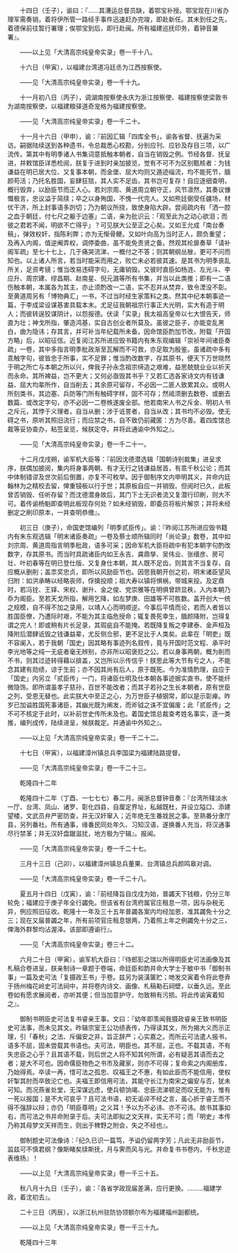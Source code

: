 <!-- { "loadSidebar": true } -->
　　十四日（壬子），谕曰：『……其漕运总督员缺，着鄂宝补授。鄂宝现在川省办理军需奏销，着将伊所管一路经手事件迅速赶办完竣，即赴新任。其未到任之先，着德保前往暂行署理；俟鄂宝到后，即行赴闽。所有福建巡抚印务，着钟音兼署』。 

　　——以上见「大清高宗纯皇帝实录」卷一千十八。 

　　十六日（甲寅），以福建台湾道冯廷丞为江西按察使。 

　　——见「大清高宗纯皇帝实录」卷一千十九。 

　　十一月初八日（丙子），调湖南按察使永庆为浙江按察使、福建按察使梁敦书为湖南按察使，以福建粮驿道奇宠格为福建按察使。 

　　——见「大清高宗纯皇帝实录」卷一千二十。 

　　十一月十六日（甲申），谕：『前因汇辑「四库全书」，谕各省督、抚遍为采访。嗣据陆续送到各种遗书，令总裁悉心校勘，分别应刊、应钞及存目三项，以广流传。第其中有明季诸人书集词意抵触本朝者，自当在销毁之例。节经各督、抚呈进，并敕馆臣详悉检阅，朕复于进到时亲加披览，觉有不可不为区别甄核者：为钱谦益在明已居大位、又复事本朝，而金堡、屈大均则又遁迹缁流，均不能死节，腼颜苟活；乃托名胜国，妄肆狂狺，其人实不足齿，其书岂可复存！自应逐细查明，概行毁弃，以励臣节而正人心。若刘宗周、黄道周立朝守正，风节凛然，其奏议慷慨极言，忠议溢于简牍；卒之以身殉国，不愧一代完人。又如熊廷弼受任疆场，材优干济，所上封事语多剀切；乃为朝议所挠，致使身陷大辟。尝阅疏内有「洒一腔之血于朝廷，付七尺之躯于边塞」二语，亲为批识云：「观至此为之动心欲泪；而彼之君若不闻，明欲不亡得乎」？可见朕大公至正之心矣。又如王允成「南台奏稿」，弹效权奸，指陈利弊；亦为无惭骨鲠。又如叶向高为当时正人，颇负重望；及再入内阁，值逆阉弄权，调停委曲，虽不能免责贤之备。然观其纶扉奏草「请补阁军疏」至七十七上，几于痛哭流涕，一概付之不答；则其朝纲丛脞，更可不问而知也。以上诸人所言，若当时能采而用之，败亡未必若彼其速。是其书为明季丧乱所关，足资考镜；惟当改易违碍字句，无庸销毁。又彼时直臣如杨涟、左光斗、李应升、周宗建、缪昌期、赵南星、倪元潞等所有书集，并当以此类推；即有一二语伤触本朝，本属各为其主，亦止须酌改一二语，实不忍并从焚弃，致令湮没不彰。至黄道周另有「博物典汇」一书，不过当时经生家策料之类。然其中纪本朝事迹一篇，于李成梁设谋惎害具载本末。尤足征我朝祖宗行事正大光明，实大有造于明人；而彼转逞狡谋阴计，以怨报德。伏读「实录」我太祖高皇帝以七大恨告天，师直为壮；神戈所指，肇造鸿基，实自古创业者所莫及。虽彼之臣子，亦能变乱黑白，曲为隐讳；存其言，并可补当年纪载所未备。因命馆臣酌加节改，附载「开国方略」后，以昭征信。近复阅江苏所进应毁书籍内有朱东观编辑「崇祯年间诸臣奏疏」一卷，其中多指言明季秕政渐至瓦解而不可救，亦足取为殷鉴。虽诸疏中多有乖触字句，彼皆忠于所事，实不足罪；惟当酌改数字，存其原书，便天下万世晓然于明之所亡与本朝之所以兴，俾我子孙永念祖宗缔造之艰难，益思兢兢业业以祈天而永命。其所裨益，岂不更大；又何必亟毁其书乎？又若汇选各家诗文内有钱谦益、屈大均辈所作，自当削去；其余原可留存，不必因一二匪人致累其众。或明人所刻类书，其边塞、兵防等门所有触碍字样，固不可存；然祗须删去数卷、或删去数篇、或改定字句，亦不必因一二卷帙遂废全部。他若南宋人书之斥金、明初人书之斥元，其悖于义理者，自当从删；涉于诋詈者，自当从改；其书均不必毁。使无碍之书，原听其照旧流行；而应禁之书，自不致仍前藏匿：方为尽善。着四库馆总裁等妥协查办，粘签呈览，候朕定夺。并将此通谕中外知之』。 

　　——见「大清高宗纯皇帝实录」卷一千二十一。 

　　十二月戊戌朔，谕军机大臣等：『前因沈德潜选辑「国朝诗别裁集」进呈求序，朕偶加披阅，集内将身事两朝、有才无行之钱谦益居首，有乖千秋公论；而其中体制错谬及世次前后倒置，亦复不可枚举。因于御制序文内申明其义，并命内廷翰林为之精校去留，俾重锓板以行于世；其原板自应一并销毁。但阅时已久，此板曾否销毁、任听存留？而沈德潜身故后，其门下士无识者流又复潜行印刷，则大不可。着传谕杨魁即查明此板现存何处？如未经销毁，即委员将板片解京；并将未经删定之刷印原本，一并查明恭缴』。 

　　初三日（庚子），命国吏馆编列「明季贰臣传」。谕：『昨阅江苏所进应毁书籍内有朱东观选辑「明末诸臣奏疏」一卷及蔡士顺所辑同时「尚论录」数卷，其中如刘宗周、黄道周指言明季秕政，语多可采；因命军机大臣将疏中有犯本朝字句酌改数字，存其原书。而当时具疏诸臣内如王永吉、龚鼎孳、吴伟业、张缙彦、房可壮、叶初春等在明已登仕版、又复身仕本朝，其人既不足齿，则其言不当复存，自应概从删削；盖祟奖忠贞，即所以风励臣节也。因思我朝开创之初，明末诸臣望风归附：如洪承畴以经略丧师，俘擒投顺；祖大寿以镇将惧祸，带城来投。及定鼎时，若冯铨、王铎、宋权、谢升、金之俊、党崇雅等在明俱曾跻显秩，入内本朝乃忝为阁臣。至若天戈所指，解用乞降，如左梦庚、田雄等不可胜数。盖开创大一统之规模，自不得不加之录用，以靖人心而明顺逆。今事后平情而论，若而人者皆以胜国臣僚，乃遭际时艰，不能为其主临危授命；辄复畏死幸生，腼颜降附，岂得复谓之完人！即或稍有片长足录，其瑕疵自不能掩。若既降复叛之李建泰、金声桓及降附后潜肆诋毁之钱谦益辈，尤反侧佥邪，更不足比于人类矣。此辈在「明吏」既不容阑入，若于我朝「国史」因其略有事迹列名叙传，竟与开国时范文程、承平时李光地等之纯一无疵者毫无辨别，亦非所以昭褒贬之公。若以身事两朝，概为削而不书，则其过迹转得藉以揜盖，又岂所以示传信乎！朕思此等大节有亏之人，不能念其建有勋绩，谅于生前；亦不因其尚有后人，原于既死。今为准情酌理，自应于「国史」内另立「贰臣传」一门，将诸臣仕明及仕本朝各事迹据实直书，使不能纤微隐饰。即所谓虽孝子慈孙，百世不能改者；而其子若孙之生长本朝者，原有世臣之列，受恩无替也。此实朕大中至正之心，为万世臣子植钢常，即以是示彰瘅。昨岁已加谥胜国死事诸臣，其幽光既为阐发，而斧钺之诛不宜偏废；此「贰臣传」之不可不核定于此时，以补前世史传所未及也。着国史馆总裁查考姓名事实，逐一类推，编列成传，陆续进呈，候朕裁定。并通谕中外知之』。 

　　——以上见「大清高宗纯皇帝实录」卷一千二十二。 

　　十七日（甲寅），以福建漳州镇总兵李国梁为福建陆路提督。 

　　——见「大清高宗纯皇帝实录」卷一千二十三。 

　　乾隆四十二年 

　　乾隆四十二年（丁酉、一七七七）春二月，闽浙总督钟音奏：『台湾所辖淡水一厅、台湾、凤山、诸罗、彰化四县，自厘定界址，私越既杜，并设立隘口、添建望楼，文武员弁严密防查，并无汉奸窜入；近年绝无生番戕民之事。至熟番分隶厅县，另列番社。所有通事，缘番民同处年久、习知汉语，遂换番人充当，将汉通事尽行禁革；并无汉奸盘踞滋扰，地方极为宁辑』。报闻。 

　　——见「大清高宗纯皇帝实录」卷一千二十七。 

　　三月十三日（己卯），以福建漳州镇总兵董果、台湾镇总兵颜鸣皋对调。 

　　——见「大清高宗纯皇帝实录」卷一千二十八。 

　　夏五月十四日（戊寅），谕：『前经降旨自戊戌为始，普蠲天下钱粮，仍分三年轮免；福建应于庚子年全行蠲免。但该省有台湾府属官庄租息一项，因与杂税无异，例应照旧征收。乾隆十一年及三十五年普蠲各案内均经加恩，准其蠲免十分之三；现在又届普蠲之年，所有前项官庄租息银两，乃着照上年之例蠲免十分之三，俾海外群黎均沾渥泽。该部即遵谕行』。 

　　——见「大清高宗纯皇帝实录」卷三十二。 

　　六月二十日（甲寅），谕军机大臣曰：『侍郎彭之瑞以所得明臣史可法画像及其札稿合卷进呈，朕亲制诗一章题于卷端，命廷臣和韵并命大学士于敏中书「御制书事」一篇及史可法「复摄政王书」于卷。兹另为装潢箧贮；哋发交寅着令将此卷弆于扬州梅花岭史可法祠中，并将卷内诗文、画像、札稿勒石祠壁，以垂久远。至此卷如有愿求展阅者，亦听其便；但当加意护守，勿致稍有污损。将此传谕寅着知之』。 

　　御制书明臣史可法复书睿亲王事。文曰：『幼年即羡闻我摄政睿亲王致书明臣史可法事，而未见其文。昨辑宗室王公功绩表传，乃得读其文，所为揭大义而示正理，引「春秋」之法、斥偏安之非，旨正辞严；心实嘉之。而所云可法遣人报书，语多不屈，固未尝载其书语也。夫可法，明臣也。其不屈，正也。不载其语，不有失忠臣之心乎？且其语不载，则后世之人将不知其何所谓，必有疑恶其语而去之者；是大不可也。因命儒臣物色之书市及藏家，则亦不可得；复命索之内阁册库，乃始得焉。卒读一再，惜可法之孤忠、叹福王之不惠，有如此臣而不能信用，使权奸掣其肘而卒致沦亡也。夫福王即信用可法，其能守长江为南宋之偏安与否，犹未可知。而况燕雀处堂，无深谋远虑，使兵顿饷竭、忠臣流涕顿足而叹无能为，惟有一死以报国；是不大可哀乎？且可法书语，初无诟谇不经之言，虽心折于睿王而不得不强辞以辩；亦仍「明臣尊明」之义耳！予以为不必讳、亦不可讳。故书其事如右，而可法之书并命附录于后。夫可法即拟之文天祥，实无不可；而「明史」本传乃称其母梦文天祥而生，则出于稗野之附会，失之不经也』。 

　　御制题史可法像诗：『纪久已识一篇笃，予谥仍留两字芳；凡此无非励臣节，监兹可不慎君纲？像斯睹矣牍斯抚，月与霁而风与光。并命复书书卷内，千秋忠迹表维扬』！ 

　　——以上见「大清高宗纯皇帝实录」卷一千三十五。 

　　秋八月十九日（壬子），谕：『各省学政现届差满，应行更换。………福建学政，着沈初去』。 

　　二十三日（丙辰），以浙江杭州驻防协领额尔布为福建福州副都统。 

　　——以上见「大清高宗纯皇帝实录」卷一千三十九。 

　　乾隆四十三年 

